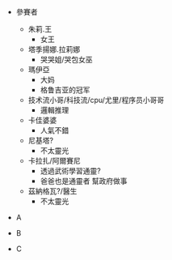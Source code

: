 + 參賽者
    + 朱莉.王
        + 女王
    + 塔季揚娜.拉莉娜
        + 哭哭姐/哭包女巫
    + 瑪伊亞
        + 大妈
        + 格鲁吉亚的冠军
    + 技术流小哥/科技流/cpu/尤里/程序员小哥哥
        + 邏輯推理
    + 卡佳婆婆
        + 人氣不錯
    + 尼基塔?
        + 不太靈光
    + 卡拉扎/阿爾賽尼
        + 透過武術學習通靈?
        + 爸爸也是通靈者 幫政府做事
    + 茲納格瓦?/醫生
        + 不太靈光


+ A
+ B
+ C
